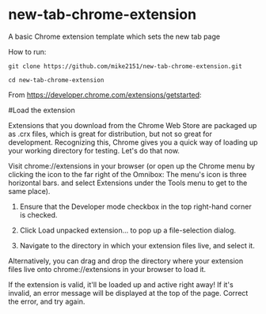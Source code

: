 # new-tab-chrome-extension
A basic Chrome extension template which sets the new tab page

How to run:
```
git clone https://github.com/mike2151/new-tab-chrome-extension.git
```

```
cd new-tab-chrome-extension
```

From https://developer.chrome.com/extensions/getstarted:

#Load the extension

Extensions that you download from the Chrome Web Store are packaged up as .crx files, which is great for distribution, but not so great for development. Recognizing this, Chrome gives you a quick way of loading up your working directory for testing. Let's do that now.

Visit chrome://extensions in your browser (or open up the Chrome menu by clicking the icon to the far right of the Omnibox:  The menu's icon is three horizontal bars. and select Extensions under the Tools menu to get to the same place).

1. Ensure that the Developer mode checkbox in the top right-hand corner is checked.

2. Click Load unpacked extension… to pop up a file-selection dialog.

3. Navigate to the directory in which your extension files live, and select it.

Alternatively, you can drag and drop the directory where your extension files live onto chrome://extensions in your browser to load it.

If the extension is valid, it'll be loaded up and active right away! If it's invalid, an error message will be displayed at the top of the page. Correct the error, and try again.
